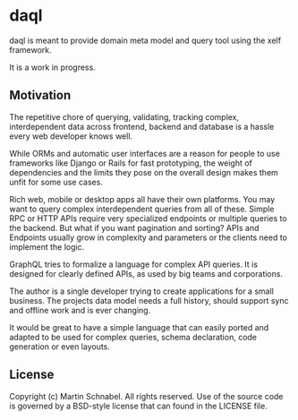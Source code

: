 daql
====

daql is meant to provide domain meta model and query tool using the xelf framework.

It is a work in progress.

Motivation
----------

The repetitive chore of querying, validating, tracking complex, interdependent data across
frontend, backend and database is a hassle every web developer knows well.

While ORMs and automatic user interfaces are a reason for people to use frameworks like Django or
Rails for fast prototyping, the weight of dependencies and the limits they pose on the overall
design makes them unfit for some use cases.

Rich web, mobile or desktop apps all have their own platforms. You may want to query complex
interdependent queries from all of these. Simple RPC or HTTP APIs require very specialized
endpoints or multiple queries to the backend. But what if you want pagination and sorting? APIs and
Endpoints usually grow in complexity and parameters or the clients need to implement the logic.

GraphQL tries to formalize a language for complex API queries. It is designed for clearly defined
APIs, as used by big teams and corporations.

The author is a single developer trying to create applications for a small business. The projects
data model needs a full history, should support sync and offline work and is ever changing.

It would be great to have a simple language that can easily ported and adapted to be used for
complex queries, schema declaration, code generation or even layouts.

License
-------

Copyright (c) Martin Schnabel. All rights reserved.
Use of the source code is governed by a BSD-style license that can found in the LICENSE file.
